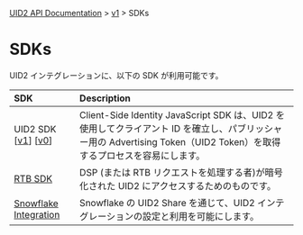 [UID2 API Documentation](../../README.md) > [v1](../README.md) > SDKs

# SDKs

UID2 インテグレーションに、以下の SDK が利用可能です。

| SDK                                                                                    | Description                                                                                                                                                           |
| :------------------------------------------------------------------------------------- | :-------------------------------------------------------------------------------------------------------------------------------------------------------------------- |
| UID2 SDK<br/>[[v1](./client-side-identity-v1.md)] [[v0](./client-side-identity-v0.md)] | Client-Side Identity JavaScript SDK は、UID2 を使用してクライアント ID を確立し、パブリッシャー用の Advertising Token（UID2 Token）を取得するプロセスを容易にします。 |
| [RTB SDK](./dsp-client-v1-overview.md)                                                 | DSP (または RTB リクエストを処理する者)が暗号化された UID2 にアクセスするためのものです。                                                                             |
| [Snowflake Integration](./snowflake_integration.md)                                    | Snowflake の UID2 Share を通じて、UID2 インテグレーションの設定と利用を可能にします。                                                                                 |
